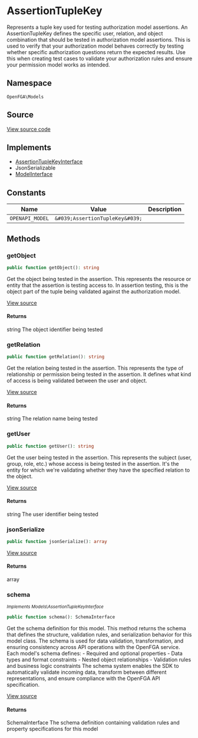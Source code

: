 # AssertionTupleKey

Represents a tuple key used for testing authorization model assertions. An AssertionTupleKey defines the specific user, relation, and object combination that should be tested in authorization model assertions. This is used to verify that your authorization model behaves correctly by testing whether specific authorization questions return the expected results. Use this when creating test cases to validate your authorization rules and ensure your permission model works as intended.

## Namespace
`OpenFGA\Models`

## Source
[View source code](https://github.com/evansims/openfga-php/blob/main/src/Models/AssertionTupleKey.php)

## Implements
* [AssertionTupleKeyInterface](AssertionTupleKeyInterface.md)
* JsonSerializable
* [ModelInterface](ModelInterface.md)

## Constants
| Name | Value | Description |
|------|-------|-------------|
| `OPENAPI_MODEL` | `&#039;AssertionTupleKey&#039;` |  |


## Methods
### getObject


```php
public function getObject(): string
```

Get the object being tested in the assertion. This represents the resource or entity that the assertion is testing access to. In assertion testing, this is the object part of the tuple being validated against the authorization model.

[View source](https://github.com/evansims/openfga-php/blob/main/src/Models/AssertionTupleKey.php#L59)


#### Returns
string
 The object identifier being tested

### getRelation


```php
public function getRelation(): string
```

Get the relation being tested in the assertion. This represents the type of relationship or permission being tested in the assertion. It defines what kind of access is being validated between the user and object.

[View source](https://github.com/evansims/openfga-php/blob/main/src/Models/AssertionTupleKey.php#L68)


#### Returns
string
 The relation name being tested

### getUser


```php
public function getUser(): string
```

Get the user being tested in the assertion. This represents the subject (user, group, role, etc.) whose access is being tested in the assertion. It&#039;s the entity for which we&#039;re validating whether they have the specified relation to the object.

[View source](https://github.com/evansims/openfga-php/blob/main/src/Models/AssertionTupleKey.php#L77)


#### Returns
string
 The user identifier being tested

### jsonSerialize


```php
public function jsonSerialize(): array
```


[View source](https://github.com/evansims/openfga-php/blob/main/src/Models/AssertionTupleKey.php#L86)


#### Returns
array

### schema

*<small>Implements Models\AssertionTupleKeyInterface</small>*  

```php
public function schema(): SchemaInterface
```

Get the schema definition for this model. This method returns the schema that defines the structure, validation rules, and serialization behavior for this model class. The schema is used for data validation, transformation, and ensuring consistency across API operations with the OpenFGA service. Each model&#039;s schema defines: - Required and optional properties - Data types and format constraints - Nested object relationships - Validation rules and business logic constraints The schema system enables the SDK to automatically validate incoming data, transform between different representations, and ensure compliance with the OpenFGA API specification.

[View source](https://github.com/evansims/openfga-php/blob/main/src/Models/ModelInterface.php#L52)


#### Returns
SchemaInterface
 The schema definition containing validation rules and property specifications for this model

